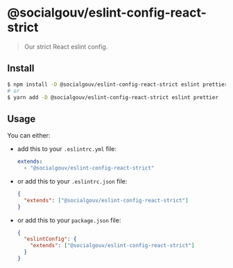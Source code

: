 # @socialgouv/eslint-config-react-strict

> Our strict React eslint config.

## Install

```sh
$ npm install -D @socialgouv/eslint-config-react-strict eslint prettier
# or
$ yarn add -D @socialgouv/eslint-config-react-strict eslint prettier
```

## Usage

You can either:

- add this to your `.eslintrc.yml` file:

  ```yaml
  extends:
    - "@socialgouv/eslint-config-react-strict"
  ```

- or add this to your `.eslintrc.json` file:

  ```json
  {
    "extends": ["@socialgouv/eslint-config-react-strict"]
  }
  ```

- or add this to your `package.json` file:

  ```json
  {
    "eslintConfig": {
      "extends": ["@socialgouv/eslint-config-react-strict"]
    }
  }
  ```
